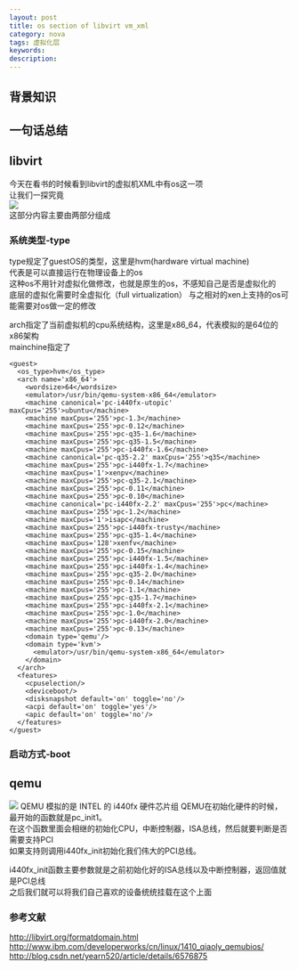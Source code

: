 ```yaml
---
layout: post
title: os section of libvirt vm_xml 
category: nova
tags: 虚拟化层
keywords: 
description: 
---
```


## 背景知识  ##


## 一句话总结 ##

## libvirt ##

今天在看书的时候看到libvirt的虚拟机XML中有os这一项  
让我们一探究竟  
![](http://i.imgur.com/EHt3nOb.png)  
这部分内容主要由两部分组成  

### 系统类型-type  ###  

type规定了guestOS的类型，这里是hvm(hardware virtual machine)  
代表是可以直接运行在物理设备上的os  
这种os不用针对虚拟化做修改，也就是原生的os，不感知自己是否是虚拟化的  
底层的虚拟化需要时全虚拟化（full virtualization）
与之相对的xen上支持的os可能需要对os做一定的修改  

arch指定了当前虚拟机的cpu系统结构，这里是x86_64，代表模拟的是64位的x86架构  
mainchine指定了

    <guest>
      <os_type>hvm</os_type>
      <arch name='x86_64'>
        <wordsize>64</wordsize>
        <emulator>/usr/bin/qemu-system-x86_64</emulator>
        <machine canonical='pc-i440fx-utopic' maxCpus='255'>ubuntu</machine>
        <machine maxCpus='255'>pc-1.3</machine>
        <machine maxCpus='255'>pc-0.12</machine>
        <machine maxCpus='255'>pc-q35-1.6</machine>
        <machine maxCpus='255'>pc-q35-1.5</machine>
        <machine maxCpus='255'>pc-i440fx-1.6</machine>
        <machine canonical='pc-q35-2.2' maxCpus='255'>q35</machine>
        <machine maxCpus='255'>pc-i440fx-1.7</machine>
        <machine maxCpus='1'>xenpv</machine>
        <machine maxCpus='255'>pc-q35-2.1</machine>
        <machine maxCpus='255'>pc-0.11</machine>
        <machine maxCpus='255'>pc-0.10</machine>
        <machine canonical='pc-i440fx-2.2' maxCpus='255'>pc</machine>
        <machine maxCpus='255'>pc-1.2</machine>
        <machine maxCpus='1'>isapc</machine>
        <machine maxCpus='255'>pc-i440fx-trusty</machine>
        <machine maxCpus='255'>pc-q35-1.4</machine>
        <machine maxCpus='128'>xenfv</machine>
        <machine maxCpus='255'>pc-0.15</machine>
        <machine maxCpus='255'>pc-i440fx-1.5</machine>
        <machine maxCpus='255'>pc-i440fx-1.4</machine>
        <machine maxCpus='255'>pc-q35-2.0</machine>
        <machine maxCpus='255'>pc-0.14</machine>
        <machine maxCpus='255'>pc-1.1</machine>
        <machine maxCpus='255'>pc-q35-1.7</machine>
        <machine maxCpus='255'>pc-i440fx-2.1</machine>
        <machine maxCpus='255'>pc-1.0</machine>
        <machine maxCpus='255'>pc-i440fx-2.0</machine>
        <machine maxCpus='255'>pc-0.13</machine>
        <domain type='qemu'/>
        <domain type='kvm'>
          <emulator>/usr/bin/qemu-system-x86_64</emulator>
        </domain>
      </arch>
      <features>
        <cpuselection/>
        <deviceboot/>
        <disksnapshot default='on' toggle='no'/>
        <acpi default='on' toggle='yes'/>
        <apic default='on' toggle='no'/>
      </features>
    </guest>


### 启动方式-boot  ###

## qemu ##

![](http://i.imgur.com/OpDkoC6.png)
QEMU 模拟的是 INTEL 的 i440fx 硬件芯片组
QEMU在初始化硬件的时候，最开始的函数就是pc_init1。  
在这个函数里面会相继的初始化CPU，中断控制器，ISA总线，然后就要判断是否需要支持PCI  
如果支持则调用i440fx_init初始化我们伟大的PCI总线。  

i440fx_init函数主要参数就是之前初始化好的ISA总线以及中断控制器，返回值就是PCI总线  
之后我们就可以将我们自己喜欢的设备统统挂载在这个上面

### 参考文献 ###

http://libvirt.org/formatdomain.html
http://www.ibm.com/developerworks/cn/linux/1410_qiaoly_qemubios/
http://blog.csdn.net/yearn520/article/details/6576875